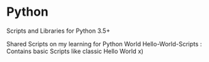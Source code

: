# Python
Scripts and Libraries for Python 3.5+

Shared Scripts on my learning for Python World
Hello-World-Scripts : Contains basic Scripts like classic Hello World x)

